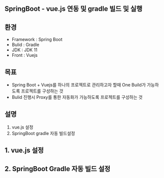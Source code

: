 ## SpringBoot - vue.js 연동 및 gradle 빌드 및 실행
## 환경
- Framework : Spring Boot
- Bulid : Gradle
- JDK : JDK 11
- Front : Vuejs

## 목표
- Spring Boot + Vuejs를 하나의 프로젝트로 관리하고자 할때 One Build가 가능하도록 프로젝트를 구성하는 것
- Bulid 진행시 Proxy를 통한 자동화가 가능하도록  프로젝트를 구성하는 것

## 설명
1. vue.js 설정
2. SpringBoot gradle 자동 빌드설정


## 1. vue.js 설정

## 2. SpringBoot Gradle 자동 빌드 설정
